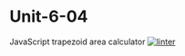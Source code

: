 # Unit-6-04
JavaScript trapezoid area calculator
[![linter](https://github.com/MaathusanS/Unit-6-04/workflows/linter/badge.svg)](https://github.com/marketplace/actions/super-linter)
